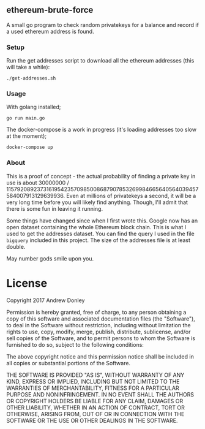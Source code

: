 ethereum-brute-force
---

A small go program to check random privatekeys for a balance and record if a used ethereum address is found.

### Setup
Run the get addresses script to download all the ethereum addresses (this will take a while):
```
./get-addresses.sh
```

### Usage
With golang installed;
```
go run main.go
```

The docker-compose is a work in progress (it's loading addresses too slow at the moment);
```
docker-compose up
```

### About

This is a proof of concept - the actual probability of finding a private key in use is about 30000000 / 115792089237316195423570985008687907853269984665640564039457584007913129639936. Even at millions of privatekeys a second, it will be a very long time before you will likely find anything. Though, I'll admit that there is some fun in leaving it running.

Some things have changed since when I first wrote this. Google now has an open dataset containing the whole Ethereum block chain. This
is what I used to get the addresses dataset. You can find the query I used in the file `bigquery` included in this project. The size
of the addresses file is at least double.

May number gods smile upon you.

# License

Copyright 2017 Andrew Donley

Permission is hereby granted, free of charge, to any person obtaining a copy of this software and associated documentation files (the "Software"), to deal in the Software without restriction, including without limitation the rights to use, copy, modify, merge, publish, distribute, sublicense, and/or sell copies of the Software, and to permit persons to whom the Software is furnished to do so, subject to the following conditions:

The above copyright notice and this permission notice shall be included in all copies or substantial portions of the Software.

THE SOFTWARE IS PROVIDED "AS IS", WITHOUT WARRANTY OF ANY KIND, EXPRESS OR IMPLIED, INCLUDING BUT NOT LIMITED TO THE WARRANTIES OF MERCHANTABILITY, FITNESS FOR A PARTICULAR PURPOSE AND NONINFRINGEMENT. IN NO EVENT SHALL THE AUTHORS OR COPYRIGHT HOLDERS BE LIABLE FOR ANY CLAIM, DAMAGES OR OTHER LIABILITY, WHETHER IN AN ACTION OF CONTRACT, TORT OR OTHERWISE, ARISING FROM, OUT OF OR IN CONNECTION WITH THE SOFTWARE OR THE USE OR OTHER DEALINGS IN THE SOFTWARE.
